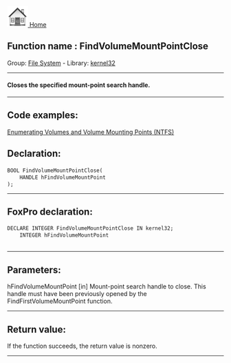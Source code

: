 [<img src="../../images/home.png"> Home ](https://github.com/VFPX/Win32API)  

## Function name : FindVolumeMountPointClose
Group: [File System](../../functions_group.md#File_System)  -  Library: [kernel32](../../libraries.md#kernel32)  
***  


#### Closes the specified mount-point search handle.
***  


## Code examples:
[Enumerating Volumes and Volume Mounting Points (NTFS)](../../samples/sample_087.md)  

## Declaration:
```foxpro  
BOOL FindVolumeMountPointClose(
	HANDLE hFindVolumeMountPoint
);  
```  
***  


## FoxPro declaration:
```foxpro  
DECLARE INTEGER FindVolumeMountPointClose IN kernel32;
	INTEGER hFindVolumeMountPoint
  
```  
***  


## Parameters:
hFindVolumeMountPoint 
[in] Mount-point search handle to close. This handle must have been previously opened by the FindFirstVolumeMountPoint function.   
***  


## Return value:
If the function succeeds, the return value is nonzero.  
***  

